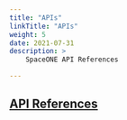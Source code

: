 ```yaml
---
title: "APIs"
linkTitle: "APIs"
weight: 5
date: 2021-07-31
description: >
    SpaceONE API References

---
```


## [API References](https://spaceone-dev.gitbook.io/spaceone-apis/)